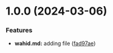 # 1.0.0 (2024-03-06)


### Features

* **wahid.md:** adding file ([fad97ae](https://github.com/wahidafg/git-extended/commit/fad97aef88120ce7901379339dbf5892bb80f709))



